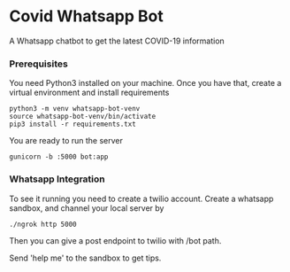 # Covid Whatsapp Bot

A Whatsapp chatbot to get the latest COVID-19 information

### Prerequisites

You need Python3 installed on your machine. Once you have that,
create a virtual environment and install requirements

```
python3 -m venv whatsapp-bot-venv
source whatsapp-bot-venv/bin/activate
pip3 install -r requirements.txt
```
You are ready to run the server
```
gunicorn -b :5000 bot:app
```

### Whatsapp Integration

To see it running you need to create a twilio account.
Create a whatsapp sandbox, and channel your local server by
```
./ngrok http 5000
```

Then you can give a post endpoint to twilio with /bot path.

Send 'help me' to the sandbox to get tips.

